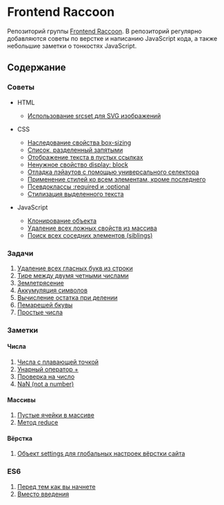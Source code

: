 # Frontend Raccoon
Репозиторий группы [Frontend Raccoon](http://vk.com/jsraccoon). В репозиторий регулярно добавляются советы по верстке и написанию JavaScript кода, а также небольшие заметки о тонкостях JavaScript.

## Содержание
### Советы
* HTML
	* [Использование srcset для SVG изображений](/advices/srcset/srcset.md)
* CSS
	* [Наследование свойства box-sizing](/advices/box_sizing/box_sizing.md)
	* [Список, разделенный запятыми](/advices/css_lists/css_lists.md)
	* [Отображение текста в пустых ссылках](/advices/empty_links/empty_links.md)
	* [Ненужное свойство display: block](/advices/floats/floats.md)
	* [Отладка лэйаутов с помощью универсального селектора](/advices/layout_debug/layout_debug.md)
	* [Применение стилей ко всем элементам, кроме последнего](/advices/not_last/not_last.md)
	* [Псевдоклассы :required и :optional](/advices/required_and_optional/required_and_optional.md)
	* [Стилизация выделенного текста](/advices/selection/selection.md)

* JavaScript
	* [Клонирование объекта](/advices/clone/clone.md)
	* [Удаление всех ложных свойств из массива](/advices/filter_boolean/filter_boolean.md)
	* [Поиск всех соседних элементов (siblings)](/advices/siblings/siblings.md)

### Задачи
1. [Удаление всех гласных букв из строки](/exercises/remove_letters/remove_letters.md)
2. [Тире между двумя четными числами](/exercises/dashes/dashes.md)
3. [Землетрясение](/exercises/earthquake/earthquake.md)
4. [Аккумуляция символов ](/exercises/accumulate/accumulate.md)
5. [Вычисление остатка при делении](/exercises/remainder/remainder.md)
6. [Пемарешей бкувы](/exercises/remix/remix.md)
7. [Простые числа](/exercises/is_prime/is_prime.md)

### Заметки
#### Числа
1. [Числа с плавающей точкой](/tests/numbers/dot.md)
2. [Унарный оператор +](/tests/numbers/plus_operator.md)
3. [Проверка на число](/tests/numbers/isNumber.md)
4. [NaN (not a number)](/tests/numbers/nan.md)

#### Массивы
1. [Пустые ячейки в массиве](/tests/arrays/empty.md)
2. [Метод reduce](/tests/arrays/reduce.md)

#### Вёрстка
1. [Объект settings для глобальных настроек вёрстки сайта](/articles/basic_settings.md)

### ES6
1. [Перед тем как вы начнете](./es6/0_before.md)
2. [Вместо введения](./es6/1_intro.md)